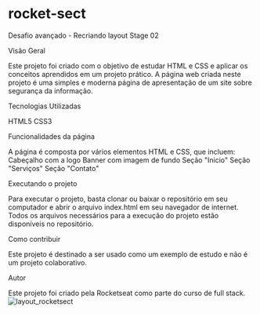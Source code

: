 # rocket-sect
Desafio avançado - Recriando layout Stage 02

Visão Geral

Este projeto foi criado com o objetivo de estudar HTML e CSS e aplicar os conceitos aprendidos em um projeto prático. A página web criada neste projeto é uma simples e moderna página de apresentação de um site sobre segurança da informação.

Tecnologias Utilizadas

HTML5
CSS3

Funcionalidades da página

A página é composta por vários elementos HTML e CSS, que incluem:
Cabeçalho com a logo
Banner com imagem de fundo
Seção "Inicio" 
Seção "Serviços" 
Seção "Contato" 

Executando o projeto

Para executar o projeto, basta clonar ou baixar o repositório em seu computador e abrir o arquivo index.html em seu navegador de internet. Todos os arquivos necessários para a execução do projeto estão disponíveis no repositório.

Como contribuir

Este projeto é destinado a ser usado como um exemplo de estudo e não é um projeto colaborativo.

Autor

Este projeto foi criado pela Rocketseat como parte do curso de full stack. 
![layout_rocketsect](https://user-images.githubusercontent.com/82898190/219156399-82ebb8c2-327b-468b-9200-4374deb8ace9.png)
